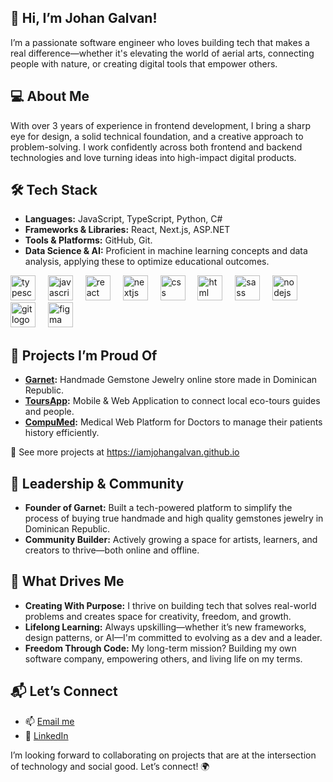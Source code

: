 ## 👋 Hi, I’m Johan Galvan!
I’m a passionate software engineer who loves building tech that makes a real difference—whether it's elevating the world of aerial arts, connecting people with nature, or creating digital tools that empower others.

## 💻 About Me
With over 3 years of experience in frontend development, I bring a sharp eye for design, a solid technical foundation, and a creative approach to problem-solving. I work confidently across both frontend and backend technologies and love turning ideas into high-impact digital products.

## 🛠️ Tech Stack
- **Languages:** JavaScript, TypeScript, Python, C#
- **Frameworks & Libraries:** React, Next.js, ASP.NET
- **Tools & Platforms:** GitHub, Git.
- **Data Science & AI:** Proficient in machine learning concepts and data analysis, applying these to optimize educational outcomes.

<div align="left">
  <img src="https://cdn.jsdelivr.net/gh/devicons/devicon/icons/typescript/typescript-original.svg" height="40" alt="typescript logo"  />
  <img width="12" />
  <img src="https://cdn.jsdelivr.net/gh/devicons/devicon/icons/javascript/javascript-original.svg" height="40" alt="javascript logo"  />
  <img width="12" />
  <img src="https://cdn.jsdelivr.net/gh/devicons/devicon/icons/react/react-original.svg" height="40" alt="react logo"  />
  <img width="12" />
  <img src="https://cdn.jsdelivr.net/gh/devicons/devicon/icons/nextjs/nextjs-original.svg" height="40" alt="nextjs logo"  />
  <img width="12" />
  <img src="https://cdn.jsdelivr.net/gh/devicons/devicon/icons/figma/css-original.svg" height="40" alt="css logo"  />
  <img width="12" />
  <img src="https://cdn.jsdelivr.net/gh/devicons/devicon/icons/figma/html-original.svg" height="40" alt="html logo"  />
  <img width="12" />
  <img src="https://cdn.jsdelivr.net/gh/devicons/devicon/icons/sass/sass-original.svg" height="40" alt="sass logo"  />
  <img width="12" />
  <img src="https://cdn.jsdelivr.net/gh/devicons/devicon/icons/nodejs/nodejs-original.svg" height="40" alt="nodejs logo"  />
  <img width="12" />
  <img src="https://cdn.jsdelivr.net/gh/devicons/devicon/icons/git/git-original.svg" height="40" alt="git logo"  />
  <img width="12" />
  <img src="https://cdn.jsdelivr.net/gh/devicons/devicon/icons/figma/figma-original.svg" height="40" alt="figma logo"  />
  <img width="12" />

</div>

## 🚀 Projects I’m Proud Of
- **[Garnet](https://garnet.do/):** Handmade Gemstone Jewelry online store made in Dominican Republic.
- **[ToursApp](https://github.com/maryelinv/travelo-site):** Mobile & Web Application to connect local eco-tours guides and people.
- **[CompuMed](https://github.com/maryelinv/compu-med-site):** Medical Web Platform for Doctors to manage their patients history efficiently.

🔗 See more projects at https://iamjohangalvan.github.io

## 🌟 Leadership & Community
- **Founder of Garnet:** Built a tech-powered platform to simplify the process of buying true handmade and high quality gemstones jewelry in Dominican Republic.
- **Community Builder:** Actively growing a space for artists, learners, and creators to thrive—both online and offline.

## 🎯 What Drives Me
- **Creating With Purpose:** I thrive on building tech that solves real-world problems and creates space for creativity, freedom, and growth.
- **Lifelong Learning:** Always upskilling—whether it’s new frameworks, design patterns, or AI—I'm committed to evolving as a dev and a leader.
- **Freedom Through Code:** My long-term mission? Building my own software company, empowering others, and living life on my terms.

## 📬 Let’s Connect
- 📫 [Email me](mailto:iamjohangalvan@gmail.com)
- 🔗 [LinkedIn](https://www.linkedin.com/in/iamjohangalvan/)

I’m looking forward to collaborating on projects that are at the intersection of technology and social good. Let’s connect! 🌍
